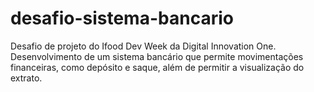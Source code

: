 # desafio-sistema-bancario
Desafio de projeto do Ifood Dev Week da Digital Innovation One. Desenvolvimento de um sistema bancário que permite movimentações financeiras, como depósito e saque, além de permitir a visualização do extrato.
